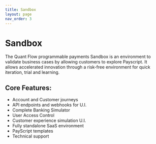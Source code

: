 ```yaml
---
title: Sandbox
layout: page
nav_order: 3
---
```


# Sandbox
The Quant Flow programmable payments Sandbox is an environment to validate business cases by allowing customers to explore Payscript. It allows accelerated innovation through a risk-free environment for quick iteration, trial and learning.

## Core Features:
- Account and Customer journeys
- API endpoints and webhooks for U.I.
- Complete Banking Simulator
- User Access Control
- Customer experience simulation U.I.
- Fully standalone SaaS environment
- PayScript templates
- Technical support